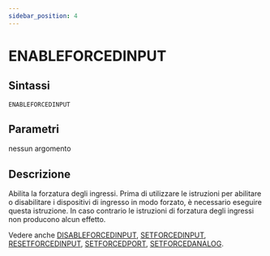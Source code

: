 ```yaml
---
sidebar_position: 4
---
```


# ENABLEFORCEDINPUT 

## Sintassi

  ```
  ENABLEFORCEDINPUT 
  ```

## Parametri
nessun argomento          

## Descrizione
Abilita la forzatura degli ingressi. Prima di utilizzare le istruzioni per abilitare o disabilitare i dispositivi di ingresso in modo forzato, è necessario eseguire questa istruzione. In caso contrario le istruzioni di forzatura degli ingressi non producono alcun effetto.

Vedere anche
[DISABLEFORCEDINPUT](DISABLEFORCEDINPUT.md),
[SETFORCEDINPUT](SETFORCEDINPUT.md), 
[RESETFORCEDINPUT](RESETFORCEDINPUT.md), 
[SETFORCEDPORT](SETFORCEDPORT.md), 
[SETFORCEDANALOG](SETFORCEDANALOG.md).